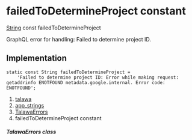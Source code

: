
<div>

# failedToDetermineProject constant

</div>


[String](https://api.flutter.dev/flutter/dart-core/String-class.html)
const failedToDetermineProject



GraphQL error for handling: Failed to determine project ID.



## Implementation

``` language-dart
static const String failedToDetermineProject =
    'Failed to determine project ID: Error while making request: getaddrinfo ENOTFOUND metadata.google.internal. Error code: ENOTFOUND';
```







1.  [talawa](../../index.md)
2.  [app_strings](../../constants_app_strings/)
3.  [TalawaErrors](../../constants_app_strings/TalawaErrors-class.md)
4.  failedToDetermineProject constant

##### TalawaErrors class








